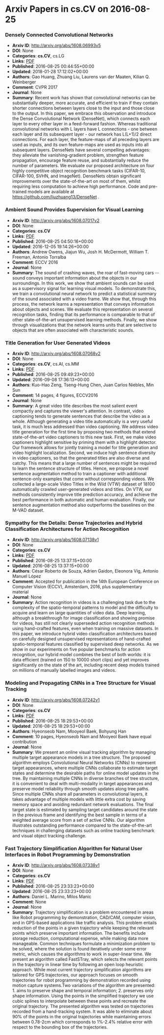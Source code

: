 # Arxiv Papers in cs.CV on 2016-08-25
### Densely Connected Convolutional Networks
- **Arxiv ID**: http://arxiv.org/abs/1608.06993v5
- **DOI**: None
- **Categories**: **cs.CV**, cs.LG
- **Links**: [PDF](http://arxiv.org/pdf/1608.06993v5)
- **Published**: 2016-08-25 00:44:55+00:00
- **Updated**: 2018-01-28 17:12:02+00:00
- **Authors**: Gao Huang, Zhuang Liu, Laurens van der Maaten, Kilian Q. Weinberger
- **Comment**: CVPR 2017
- **Journal**: None
- **Summary**: Recent work has shown that convolutional networks can be substantially deeper, more accurate, and efficient to train if they contain shorter connections between layers close to the input and those close to the output. In this paper, we embrace this observation and introduce the Dense Convolutional Network (DenseNet), which connects each layer to every other layer in a feed-forward fashion. Whereas traditional convolutional networks with L layers have L connections - one between each layer and its subsequent layer - our network has L(L+1)/2 direct connections. For each layer, the feature-maps of all preceding layers are used as inputs, and its own feature-maps are used as inputs into all subsequent layers. DenseNets have several compelling advantages: they alleviate the vanishing-gradient problem, strengthen feature propagation, encourage feature reuse, and substantially reduce the number of parameters. We evaluate our proposed architecture on four highly competitive object recognition benchmark tasks (CIFAR-10, CIFAR-100, SVHN, and ImageNet). DenseNets obtain significant improvements over the state-of-the-art on most of them, whilst requiring less computation to achieve high performance. Code and pre-trained models are available at https://github.com/liuzhuang13/DenseNet .



### Ambient Sound Provides Supervision for Visual Learning
- **Arxiv ID**: http://arxiv.org/abs/1608.07017v2
- **DOI**: None
- **Categories**: **cs.CV**
- **Links**: [PDF](http://arxiv.org/pdf/1608.07017v2)
- **Published**: 2016-08-25 04:50:16+00:00
- **Updated**: 2016-12-05 19:14:26+00:00
- **Authors**: Andrew Owens, Jiajun Wu, Josh H. McDermott, William T. Freeman, Antonio Torralba
- **Comment**: ECCV 2016
- **Journal**: None
- **Summary**: The sound of crashing waves, the roar of fast-moving cars -- sound conveys important information about the objects in our surroundings. In this work, we show that ambient sounds can be used as a supervisory signal for learning visual models. To demonstrate this, we train a convolutional neural network to predict a statistical summary of the sound associated with a video frame. We show that, through this process, the network learns a representation that conveys information about objects and scenes. We evaluate this representation on several recognition tasks, finding that its performance is comparable to that of other state-of-the-art unsupervised learning methods. Finally, we show through visualizations that the network learns units that are selective to objects that are often associated with characteristic sounds.



### Title Generation for User Generated Videos
- **Arxiv ID**: http://arxiv.org/abs/1608.07068v2
- **DOI**: None
- **Categories**: **cs.CV**, cs.AI, cs.MM
- **Links**: [PDF](http://arxiv.org/pdf/1608.07068v2)
- **Published**: 2016-08-25 09:49:23+00:00
- **Updated**: 2016-09-08 17:36:13+00:00
- **Authors**: Kuo-Hao Zeng, Tseng-Hung Chen, Juan Carlos Niebles, Min Sun
- **Comment**: 14 pages, 4 figures, ECCV2016
- **Journal**: None
- **Summary**: A great video title describes the most salient event compactly and captures the viewer's attention. In contrast, video captioning tends to generate sentences that describe the video as a whole. Although generating a video title automatically is a very useful task, it is much less addressed than video captioning. We address video title generation for the first time by proposing two methods that extend state-of-the-art video captioners to this new task. First, we make video captioners highlight sensitive by priming them with a highlight detector. Our framework allows for jointly training a model for title generation and video highlight localization. Second, we induce high sentence diversity in video captioners, so that the generated titles are also diverse and catchy. This means that a large number of sentences might be required to learn the sentence structure of titles. Hence, we propose a novel sentence augmentation method to train a captioner with additional sentence-only examples that come without corresponding videos. We collected a large-scale Video Titles in the Wild (VTW) dataset of 18100 automatically crawled user-generated videos and titles. On VTW, our methods consistently improve title prediction accuracy, and achieve the best performance in both automatic and human evaluation. Finally, our sentence augmentation method also outperforms the baselines on the M-VAD dataset.



### Sympathy for the Details: Dense Trajectories and Hybrid Classification Architectures for Action Recognition
- **Arxiv ID**: http://arxiv.org/abs/1608.07138v1
- **DOI**: None
- **Categories**: **cs.CV**
- **Links**: [PDF](http://arxiv.org/pdf/1608.07138v1)
- **Published**: 2016-08-25 13:37:15+00:00
- **Updated**: 2016-08-25 13:37:15+00:00
- **Authors**: César Roberto de Souza, Adrien Gaidon, Eleonora Vig, Antonio Manuel López
- **Comment**: Accepted for publication in the 14th European Conference on Computer
  Vision (ECCV), Amsterdam, 2016, plus supplementary material
- **Journal**: None
- **Summary**: Action recognition in videos is a challenging task due to the complexity of the spatio-temporal patterns to model and the difficulty to acquire and learn on large quantities of video data. Deep learning, although a breakthrough for image classification and showing promise for videos, has still not clearly superseded action recognition methods using hand-crafted features, even when training on massive datasets. In this paper, we introduce hybrid video classification architectures based on carefully designed unsupervised representations of hand-crafted spatio-temporal features classified by supervised deep networks. As we show in our experiments on five popular benchmarks for action recognition, our hybrid model combines the best of both worlds: it is data efficient (trained on 150 to 10000 short clips) and yet improves significantly on the state of the art, including recent deep models trained on millions of manually labelled images and videos.



### Modeling and Propagating CNNs in a Tree Structure for Visual Tracking
- **Arxiv ID**: http://arxiv.org/abs/1608.07242v1
- **DOI**: None
- **Categories**: **cs.CV**
- **Links**: [PDF](http://arxiv.org/pdf/1608.07242v1)
- **Published**: 2016-08-25 18:29:53+00:00
- **Updated**: 2016-08-25 18:29:53+00:00
- **Authors**: Hyeonseob Nam, Mooyeol Baek, Bohyung Han
- **Comment**: 10 pages, Hyeonseob Nam and Mooyeol Baek have equal contribution
- **Journal**: None
- **Summary**: We present an online visual tracking algorithm by managing multiple target appearance models in a tree structure. The proposed algorithm employs Convolutional Neural Networks (CNNs) to represent target appearances, where multiple CNNs collaborate to estimate target states and determine the desirable paths for online model updates in the tree. By maintaining multiple CNNs in diverse branches of tree structure, it is convenient to deal with multi-modality in target appearances and preserve model reliability through smooth updates along tree paths. Since multiple CNNs share all parameters in convolutional layers, it takes advantage of multiple models with little extra cost by saving memory space and avoiding redundant network evaluations. The final target state is estimated by sampling target candidates around the state in the previous frame and identifying the best sample in terms of a weighted average score from a set of active CNNs. Our algorithm illustrates outstanding performance compared to the state-of-the-art techniques in challenging datasets such as online tracking benchmark and visual object tracking challenge.



### Fast Trajectory Simplification Algorithm for Natural User Interfaces in Robot Programming by Demonstration
- **Arxiv ID**: http://arxiv.org/abs/1608.07338v1
- **DOI**: None
- **Categories**: **cs.CV**
- **Links**: [PDF](http://arxiv.org/pdf/1608.07338v1)
- **Published**: 2016-08-25 23:33:23+00:00
- **Updated**: 2016-08-25 23:33:23+00:00
- **Authors**: Daniel L. Marino, Milos Manic
- **Comment**: None
- **Journal**: None
- **Summary**: Trajectory simplification is a problem encountered in areas like Robot programming by demonstration, CAD/CAM, computer vision, and in GPS-based applications like traffic analysis. This problem entails reduction of the points in a given trajectory while keeping the relevant points which preserve important information. The benefits include storage reduction, computational expense, while making data more manageable. Common techniques formulate a minimization problem to be solved, where the solution is found iteratively under some error metric, which causes the algorithms to work in super-linear time. We present an algorithm called FastSTray, which selects the relevant points in the trajectory in linear time by following an open loop heuristic approach. While most current trajectory simplification algorithms are tailored for GPS trajectories, our approach focuses on smooth trajectories for robot programming by demonstration recorded using motion capture systems.Two variations of the algorithm are presented: 1. aims to preserve shape and temporal information; 2. preserves only shape information. Using the points in the simplified trajectory we use cubic splines to interpolate between these points and recreate the original trajectory. The presented algorithm was tested on trajectories recorded from a hand-tracking system. It was able to eliminate about 90% of the points in the original trajectories while maintaining errors between 0.78-2cm which corresponds to 1%-2.4% relative error with respect to the bounding box of the trajectories.



